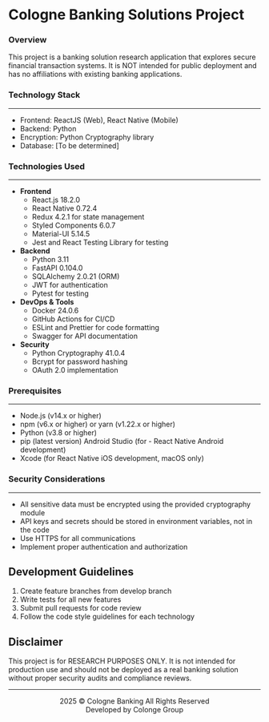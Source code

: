 # Cologne Banking Solutions Project

### Overview
This project is a banking solution research application that explores secure financial transaction systems. It is NOT intended for public deployment and has no affiliations with existing banking applications.

### Technology Stack
---
- Frontend: ReactJS (Web), React Native (Mobile)
- Backend: Python
- Encryption: Python Cryptography library
- Database: [To be determined]

### Technologies Used
---
- **Frontend**
  - React.js 18.2.0
  - React Native 0.72.4
  - Redux 4.2.1 for state management
  - Styled Components 6.0.7
  - Material-UI 5.14.5
  - Jest and React Testing Library for testing
- **Backend**
  - Python 3.11
  - FastAPI 0.104.0
  - SQLAlchemy 2.0.21 (ORM)
  - JWT for authentication
  - Pytest for testing
- **DevOps & Tools**
  - Docker 24.0.6
  - GitHub Actions for CI/CD
  - ESLint and Prettier for code formatting
  - Swagger for API documentation
- **Security**
  - Python Cryptography 41.0.4
  - Bcrypt for password hashing
  - OAuth 2.0 implementation

### Prerequisites
---
- Node.js (v14.x or higher)
- npm (v6.x or higher) or yarn (v1.22.x or higher)
- Python (v3.8 or higher)
- pip (latest version)
Android Studio (for - React Native Android development)
- Xcode (for React Native iOS development, macOS only)
### Security Considerations
---
- All sensitive data must be encrypted using the provided cryptography module
- API keys and secrets should be stored in environment variables, not in the code
- Use HTTPS for all communications
- Implement proper authentication and authorization
## Development Guidelines
1. Create feature branches from develop branch
2. Write tests for all new features
3. Submit pull requests for code review
4. Follow the code style guidelines for each technology
## Disclaimer
This project is for RESEARCH PURPOSES ONLY. It is not intended for production use and should not be deployed as a real banking solution without proper security audits and compliance reviews.

---
<div align="center"> 2025 © Cologne Banking All Rights Reserved<br>
Developed by Colonge Group
 </div>
